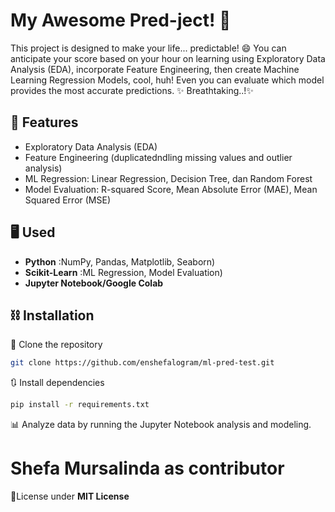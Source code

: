 # My Awesome Pred-ject! 🚀
This project is designed to make your life... predictable! :smile:
You can anticipate your score based on your hour on learning using Exploratory Data Analysis (EDA), incorporate Feature Engineering, then create Machine Learning Regression Models, cool, huh! Even you can evaluate which model provides the most accurate predictions. ✨ Breathtaking..!✨

## 🎲 **Features**
- Exploratory Data Analysis (EDA)
- Feature Engineering (duplicatedndling missing values and outlier analysis)
- ML Regression: Linear Regression, Decision Tree, dan Random Forest
- Model Evaluation: R-squared Score, Mean Absolute Error (MAE), Mean Squared Error (MSE)

## 🖥️ **Used**
- **Python**        :NumPy, Pandas, Matplotlib, Seaborn)
- **Scikit-Learn**  :ML Regression, Model Evaluation)
- **Jupyter Notebook/Google Colab**

## ⛓️ **Installation**
👬 Clone the repository
```bash
git clone https://github.com/enshefalogram/ml-pred-test.git
```
🔃 Install dependencies
```bash
pip install -r requirements.txt
```
📊 Analyze data by running the Jupyter Notebook analysis and modeling.

  
# Shefa Mursalinda as contributor
📰License under **MIT License**

